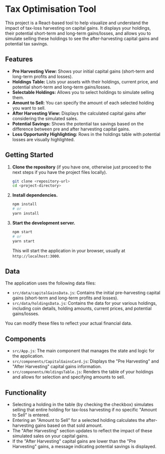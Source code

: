 
# Tax Optimisation Tool

This project is a React-based tool to help visualize and understand the impact of tax-loss harvesting on capital gains. It displays your holdings, their potential short-term and long-term gains/losses, and allows you to simulate selling these holdings to see the after-harvesting capital gains and potential tax savings.

## Features

* **Pre Harvesting View:** Shows your initial capital gains (short-term and long-term profits and losses).
* **Holdings Table:** Lists your assets with their holdings, current price, and potential short-term and long-term gains/losses.
* **Selectable Holdings:** Allows you to select holdings to simulate selling them.
* **Amount to Sell:** You can specify the amount of each selected holding you want to sell.
* **After Harvesting View:** Displays the calculated capital gains after considering the simulated sales.
* **Potential Savings:** Shows the potential tax savings based on the difference between pre and after harvesting capital gains.
* **Loss Opportunity Highlighting:** Rows in the holdings table with potential losses are visually highlighted.

## Getting Started

1.  **Clone the repository** (if you have one, otherwise just proceed to the next steps if you have the project files locally).
    ```bash
    git clone <repository-url>
    cd <project-directory>
    ```

2.  **Install dependencies.**
    ```bash
    npm install
    # or
    yarn install
    ```

3.  **Start the development server.**
    ```bash
    npm start
    # or
    yarn start
    ```

    This will start the application in your browser, usually at `http://localhost:3000`.

## Data

The application uses the following data files:

* `src/data/capitalGainsData.js`: Contains the initial pre-harvesting capital gains (short-term and long-term profits and losses).
* `src/data/holdingsData.js`: Contains the data for your various holdings, including coin details, holding amounts, current prices, and potential gains/losses.

You can modify these files to reflect your actual financial data.

## Components

* `src/App.js`: The main component that manages the state and logic for the application.
* `src/components/CapitalGainsCard.js`: Displays the "Pre Harvesting" and "After Harvesting" capital gains information.
* `src/components/HoldingsTable.js`: Renders the table of your holdings and allows for selection and specifying amounts to sell.

## Functionality

* Selecting a holding in the table (by checking the checkbox) simulates selling that entire holding for tax-loss harvesting if no specific "Amount to Sell" is entered.
* Entering an "Amount to Sell" for a selected holding calculates the after-harvesting gains based on that sold amount.
* The "After Harvesting" section updates to reflect the impact of these simulated sales on your capital gains.
* If the "After Harvesting" capital gains are lower than the "Pre Harvesting" gains, a message indicating potential savings is displayed.
